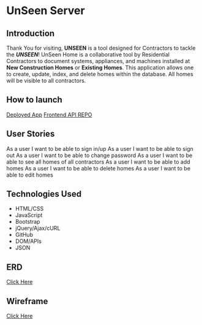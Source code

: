 # UnSeen Server

## Introduction

Thank You for visiting, **UNSEEN** is a tool designed for Contractors to tackle the ***UNSEEN***! UnSeen Home is a collaborative tool by Residential Contractors to document systems, appliances, and machines installed at **New Construction Homes** or **Existing Homes**. This application allows one to create, update, index, and delete homes within the database. All homes will be visible to all contractors.

## How to launch

 [Deployed App](https://bilaltahiraziz.github.io/UnSeenClient/)
 [Frontend API REPO](https://github.com/bilaltahiraziz/UnSeenClient)


## User Stories

As a user I want to be able to sign in/up
As a user I want to be able to sign out
As a user I want to be able to change password
As a user I want to be able to see all homes of all contractors 
As a user I want to be able to add homes
As a user I want to be able to delete homes
As a user I want to be able to edit homes

## Technologies Used

* HTML/CSS
* JavaScript
* Bootstrap
* jQuery/Ajax/cURL
* GitHub
* DOM/APIs
* JSON

## ERD

[Click Here](https://imgur.com/a/WIA1Gdi)

## Wireframe

[Click Here](https://imgur.com/a/2OqBp77)

